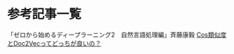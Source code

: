 # 参考記事一覧

「ゼロから始めるディープラーニング2　自然言語処理編」斉藤康毅
[Cos類似度とDoc2Vecってどっちが良いの？](https://qiita.com/enta0701/items/87cbe783aeb44ddf41ce)
